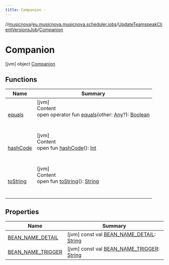 ```yaml
---
title: Companion -
---
```

//[musicnova](../../../index.md)/[eu.musicnova.musicnova.scheduler.jobs](../../index.md)/[UpdateTeamspeakClientVersionsJob](../index.md)/[Companion](index.md)



# Companion  
 [jvm] object [Companion](index.md)   


## Functions  
  
|  Name|  Summary| 
|---|---|
| <a name="kotlin/Any/equals/#kotlin.Any?/PointingToDeclaration/"></a>[equals](../../../eu.musicnova.musicnova.web/-web-auth-config/index.md#%5Bkotlin%2FAny%2Fequals%2F%23kotlin.Any%3F%2FPointingToDeclaration%2F%5D%2FFunctions%2F-89046061)| <a name="kotlin/Any/equals/#kotlin.Any?/PointingToDeclaration/"></a>[jvm]  <br>Content  <br>open operator fun [equals](../../../eu.musicnova.musicnova.web/-web-auth-config/index.md#%5Bkotlin%2FAny%2Fequals%2F%23kotlin.Any%3F%2FPointingToDeclaration%2F%5D%2FFunctions%2F-89046061)(other: [Any](https://kotlinlang.org/api/latest/jvm/stdlib/kotlin/-any/index.html)?): [Boolean](https://kotlinlang.org/api/latest/jvm/stdlib/kotlin/-boolean/index.html)  <br><br><br>
| <a name="kotlin/Any/hashCode/#/PointingToDeclaration/"></a>[hashCode](../../../eu.musicnova.musicnova.web/-web-auth-config/index.md#%5Bkotlin%2FAny%2FhashCode%2F%23%2FPointingToDeclaration%2F%5D%2FFunctions%2F-89046061)| <a name="kotlin/Any/hashCode/#/PointingToDeclaration/"></a>[jvm]  <br>Content  <br>open fun [hashCode](../../../eu.musicnova.musicnova.web/-web-auth-config/index.md#%5Bkotlin%2FAny%2FhashCode%2F%23%2FPointingToDeclaration%2F%5D%2FFunctions%2F-89046061)(): [Int](https://kotlinlang.org/api/latest/jvm/stdlib/kotlin/-int/index.html)  <br><br><br>
| <a name="kotlin/Any/toString/#/PointingToDeclaration/"></a>[toString](../../../eu.musicnova.musicnova.web/-web-auth-config/index.md#%5Bkotlin%2FAny%2FtoString%2F%23%2FPointingToDeclaration%2F%5D%2FFunctions%2F-89046061)| <a name="kotlin/Any/toString/#/PointingToDeclaration/"></a>[jvm]  <br>Content  <br>open fun [toString](../../../eu.musicnova.musicnova.web/-web-auth-config/index.md#%5Bkotlin%2FAny%2FtoString%2F%23%2FPointingToDeclaration%2F%5D%2FFunctions%2F-89046061)(): [String](https://kotlinlang.org/api/latest/jvm/stdlib/kotlin/-string/index.html)  <br><br><br>


## Properties  
  
|  Name|  Summary| 
|---|---|
| <a name="eu.musicnova.musicnova.scheduler.jobs/UpdateTeamspeakClientVersionsJob.Companion/BEAN_NAME_DETAIL/#/PointingToDeclaration/"></a>[BEAN_NAME_DETAIL](-b-e-a-n_-n-a-m-e_-d-e-t-a-i-l.md)| <a name="eu.musicnova.musicnova.scheduler.jobs/UpdateTeamspeakClientVersionsJob.Companion/BEAN_NAME_DETAIL/#/PointingToDeclaration/"></a> [jvm] const val [BEAN_NAME_DETAIL](-b-e-a-n_-n-a-m-e_-d-e-t-a-i-l.md): [String](https://kotlinlang.org/api/latest/jvm/stdlib/kotlin/-string/index.html)   <br>
| <a name="eu.musicnova.musicnova.scheduler.jobs/UpdateTeamspeakClientVersionsJob.Companion/BEAN_NAME_TRIGGER/#/PointingToDeclaration/"></a>[BEAN_NAME_TRIGGER](-b-e-a-n_-n-a-m-e_-t-r-i-g-g-e-r.md)| <a name="eu.musicnova.musicnova.scheduler.jobs/UpdateTeamspeakClientVersionsJob.Companion/BEAN_NAME_TRIGGER/#/PointingToDeclaration/"></a> [jvm] const val [BEAN_NAME_TRIGGER](-b-e-a-n_-n-a-m-e_-t-r-i-g-g-e-r.md): [String](https://kotlinlang.org/api/latest/jvm/stdlib/kotlin/-string/index.html)   <br>

